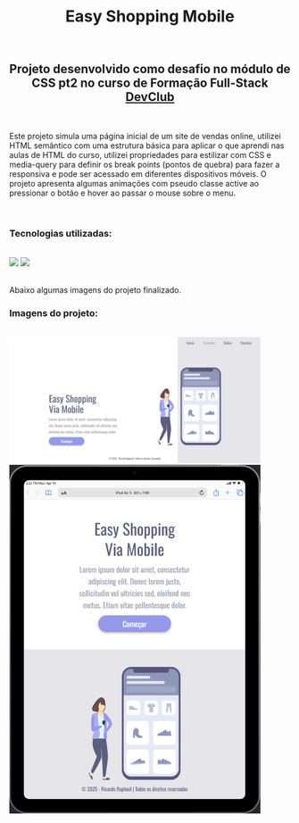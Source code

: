 <h1 align="center">Easy Shopping Mobile</h1>
<br>
<h2 align="center">Projeto desenvolvido como desafio no módulo de CSS pt2 no curso de Formação Full-Stack <a href="https://rodolfomori.com.br/devclub-comercial/">DevClub</a></h2>
<br>
<p>
  Este projeto simula uma página inicial de um site de vendas online, utilizei HTML semântico com uma estrutura básica para aplicar o que aprendi nas aulas de HTML do curso, 
  utilizei propriedades para estilizar com CSS e media-query para definir os break points (pontos de quebra) 
  para fazer a responsiva e pode ser acessado em diferentes dispositivos móveis.
  O projeto apresenta algumas animações com pseudo classe active ao pressionar o botão e hover ao passar o mouse sobre o menu.
</p>
<br>
<h3>Tecnologias utilizadas:</h3>
<br>
<div>
  <img src="https://cdn.jsdelivr.net/gh/devicons/devicon@latest/icons/html5/html5-original.svg" width="50px"/>
  <img src="https://cdn.jsdelivr.net/gh/devicons/devicon@latest/icons/css3/css3-original.svg" width="50px"/>
</div>
<br>
<p>Abaixo algumas imagens do projeto finalizado.</p>
<h3>Imagens do projeto:</h3>
<br>
<div>
  <img src="./assets/Shopping-Mobile-Desktop.jpeg" alt="img-projeto" width="450px" />
  <img src="./assets/shopping-mobile-ipadair.png" alt="img-projeto" width="450px" />
</div>
